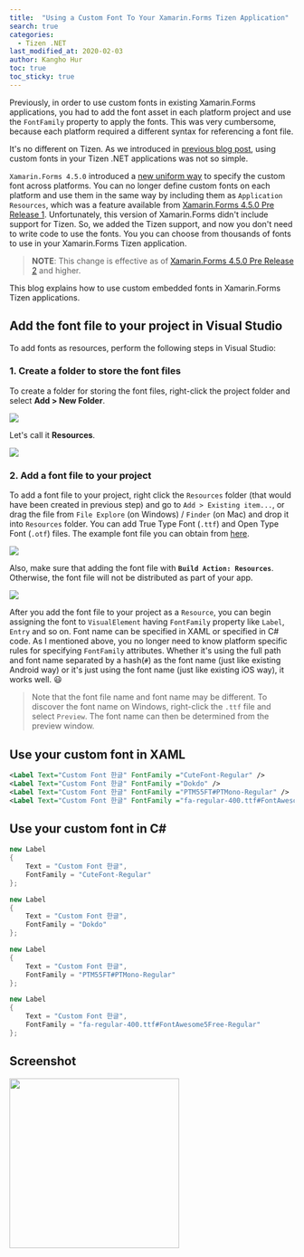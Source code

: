 ```yaml
---
title:  "Using a Custom Font To Your Xamarin.Forms Tizen Application"
search: true
categories:
  - Tizen .NET
last_modified_at: 2020-02-03
author: Kangho Hur
toc: true
toc_sticky: true
---
```


Previously, in order to use custom fonts in existing Xamarin.Forms applications, you had to add the font asset in each platform project and use the `FontFamily` property to apply the fonts. This was very cumbersome, because each platform required a different syntax for referencing a font file. 

It's no different on Tizen. As we introduced in [previous blog post](https://samsung.github.io/Tizen.NET/tizen%20.net/custom-fonts), using custom fonts in your Tizen .NET applications was not so simple.

`Xamarin.Forms 4.5.0` introduced a [new uniform way](https://github.com/xamarin/Xamarin.Forms/pull/6013) to specify the custom font across platforms. You can no longer define custom fonts on each platform and use them in the same way by including them as `Application Resources`, which was a feature available from [Xamarin.Forms 4.5.0 Pre Release 1](https://www.nuget.org/packages/Xamarin.Forms/4.5.0.142-pre1). Unfortunately, this version of Xamarin.Forms didn't include support for Tizen. So, we added the Tizen support, and now you don't need to write code to use the fonts. You you can choose from thousands of fonts to use in your Xamarin.Forms Tizen application. 

> **NOTE**: This change is effective as of [Xamarin.Forms 4.5.0 Pre Release 2](https://www.nuget.org/packages/Xamarin.Forms/4.5.0.187-pre2) and higher.

This blog explains how to use custom embedded fonts in Xamarin.Forms Tizen applications. 

## Add the font file to your project in Visual Studio

To add fonts as resources, perform the following steps in Visual Studio:

### 1. Create a folder to store the font files

To create a folder for storing the font files, right-click the project folder and select **Add > New Folder**. 

<img src="https://d3unf4s5rp9dfh.cloudfront.net/Tizen_blog/customfont-create-folder.png" />

Let's call it **Resources**.

<img src ="https://d3unf4s5rp9dfh.cloudfront.net/Tizen_blog/customfont-create-folder 2.png" />

### 2. Add a font file to your project

To add a font file to your project, right click the `Resources` folder (that would have been created in previous step) and go to `Add > Existing item...`, or drag the file from `File Explore` (on Windows) / `Finder` (on Mac) and drop it into `Resources` folder. You can add True Type Font (`.ttf`) and Open Type Font (`.otf`) files. The example font file you can obtain from [here](https://github.com/xamarin/Xamarin.Forms/tree/master/Xamarin.Forms.Controls/Fonts).

<img src="https://d3unf4s5rp9dfh.cloudfront.net/Tizen_blog/customfont-add-fonts.png" />

Also, make sure that adding the font file with **`Build Action: Resources`**. Otherwise, the font file will not be distributed as part of your app.

<img src="https://d3unf4s5rp9dfh.cloudfront.net/Tizen_blog/customfont-add-fonts2.png" />

After you add the font file to your project as a `Resource`, you can begin assigning the font to `VisualElement` having `FontFamily` property like `Label`, `Entry` and so on. Font name can be specified in XAML or specified in C# code. As I mentioned above, you no longer need to know platform specific rules for specifying `FontFamily` attributes. Whether it's using the full path and font name separated by a hash(`#`) as the font name (just like existing Android way) or it's just using the font name (just like existing iOS way),  it works well. :smiley:

> Note that the font file name and font name may be different. To discover the font name on Windows, right-click the `.ttf` file and select `Preview`. The font name can then be determined from the preview window.

## Use your custom font in XAML


```xml
<Label Text="Custom Font 한글" FontFamily ="CuteFont-Regular" />
<Label Text="Custom Font 한글" FontFamily ="Dokdo" />
<Label Text="Custom Font 한글" FontFamily ="PTM55FT#PTMono-Regular" /> 
<Label Text="Custom Font 한글" FontFamily ="fa-regular-400.ttf#FontAwesome5Free-Regular" />
```

## Use your custom font in C#

```cs
new Label 
{
    Text = "Custom Font 한글",
    FontFamily = "CuteFont-Regular"
};

new Label 
{
    Text = "Custom Font 한글",
    FontFamily = "Dokdo"
};

new Label 
{
    Text = "Custom Font 한글",
    FontFamily = "PTM55FT#PTMono-Regular"
};

new Label 
{
    Text = "Custom Font 한글",
    FontFamily = "fa-regular-400.ttf#FontAwesome5Free-Regular"
};
```

## Screenshot
<img src="https://d3unf4s5rp9dfh.cloudfront.net/Tizen_blog/customfont-screenshot.png" width="300" />
